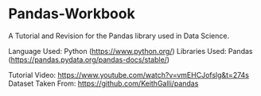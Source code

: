 # Pandas-Workbook
A Tutorial and Revision for the Pandas library used in Data Science.

Language Used: Python (https://www.python.org/)
Libraries Used: Pandas (https://pandas.pydata.org/pandas-docs/stable/)

Tutorial Video: https://www.youtube.com/watch?v=vmEHCJofslg&t=274s
Dataset Taken From: https://github.com/KeithGalli/pandas
